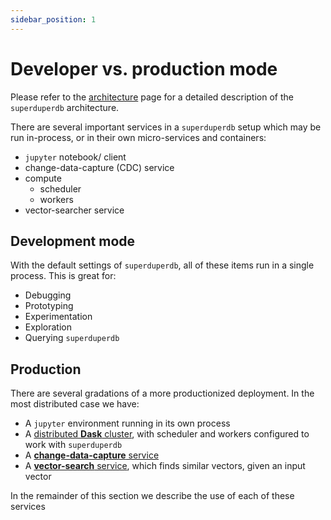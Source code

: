```yaml
---
sidebar_position: 1
---
```


# Developer vs. production mode

Please refer to the [architecture](../fundamentals/architecture.md) page for a detailed description of the `superduperdb` architecture.

There are several important services in a `superduperdb` setup which may be run in-process, or in their 
own micro-services and containers:

- `jupyter` notebook/ client
- change-data-capture (CDC) service
- compute
  - scheduler
  - workers
- vector-searcher service

## Development mode

With the default settings of `superduperdb`, all of these items run in a single process.
This is great for:

- Debugging
- Prototyping
- Experimentation
- Exploration
- Querying `superduperdb`

## Production

There are several gradations of a more productionized deployment.
In the most distributed case we have:

- A `jupyter` environment running in its own process
- A [distributed **Dask** cluster](31_non_blocking_dask_jobs.md), with scheduler and workers configured to work with `superduperdb`
- A [**change-data-capture** service](32_change_data_capture.md)
- A [**vector-search** service](33_vector_comparison_service.md), which finds similar vectors, given an input vector

In the remainder of this section we describe the use of each of these services